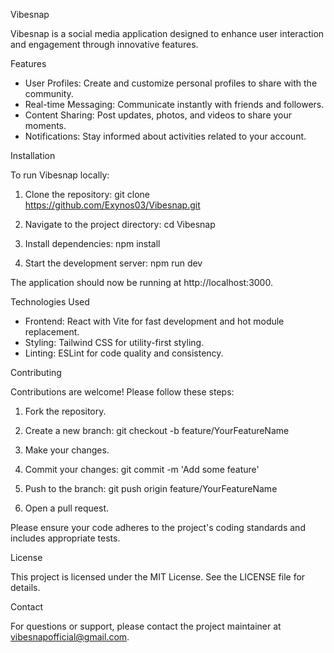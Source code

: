 
Vibesnap

Vibesnap is a social media application designed to enhance user interaction and engagement through innovative features.

Features

- User Profiles: Create and customize personal profiles to share with the community.
- Real-time Messaging: Communicate instantly with friends and followers.
- Content Sharing: Post updates, photos, and videos to share your moments.
- Notifications: Stay informed about activities related to your account.

Installation

To run Vibesnap locally:

1. Clone the repository:
   git clone https://github.com/Exynos03/Vibesnap.git

2. Navigate to the project directory:
   cd Vibesnap

3. Install dependencies:
   npm install

4. Start the development server:
   npm run dev

The application should now be running at http://localhost:3000.

Technologies Used

- Frontend: React with Vite for fast development and hot module replacement.
- Styling: Tailwind CSS for utility-first styling.
- Linting: ESLint for code quality and consistency.

Contributing

Contributions are welcome! Please follow these steps:

1. Fork the repository.
2. Create a new branch:
   git checkout -b feature/YourFeatureName

3. Make your changes.
4. Commit your changes:
   git commit -m 'Add some feature'

5. Push to the branch:
   git push origin feature/YourFeatureName

6. Open a pull request.

Please ensure your code adheres to the project's coding standards and includes appropriate tests.

License

This project is licensed under the MIT License. See the LICENSE file for details.

Contact

For questions or support, please contact the project maintainer at vibesnapofficial@gmail.com.
